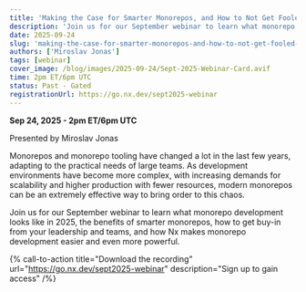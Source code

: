 ```yaml
---
title: 'Making the Case for Smarter Monorepos, and How to Not Get Fooled by Myths'
description: 'Join us for our September webinar to learn what monorepo development looks like in 2025, the benefits of smarter monorepos, how to get buy-in from your leadership and teams, and how Nx makes monorepo development easier and even more powerful.'
date: 2025-09-24
slug: 'making-the-case-for-smarter-monorepos-and-how-to-not-get-fooled-by-myths'
authors: ['Miroslav Jonas']
tags: [webinar]
cover_image: /blog/images/2025-09-24/Sept-2025-Webinar-Card.avif
time: 2pm ET/6pm UTC
status: Past - Gated
registrationUrl: https://go.nx.dev/sept2025-webinar
---
```


**Sep 24, 2025 - 2pm ET/6pm UTC**

Presented by Miroslav Jonas

Monorepos and monorepo tooling have changed a lot in the last few years, adapting to the practical needs of large teams. As development environments have become more complex, with increasing demands for scalability and higher production with fewer resources, modern monorepos can be an extremely effective way to bring order to this chaos.

Join us for our September webinar to learn what monorepo development looks like in 2025, the benefits of smarter monorepos, how to get buy-in from your leadership and teams,
and how Nx makes monorepo development easier and even more powerful.

{% call-to-action title="Download the recording" url="https://go.nx.dev/sept2025-webinar" description="Sign up to gain access" /%}
